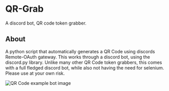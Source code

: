 # QR-Grab

A discord bot, QR code token grabber.

## About

A python script that automatically generates a QR Code using discords Remote-OAuth gateway. This works through a discord bot, using the discord.py library. Unlike many other QR Code token grabbers, this comes with a full fledged discord bot, while also not having the need for selenium. Please use at your own risk.

![QR Code example bot image](https://cdn.discordapp.com/attachments/1007769724836397158/1007790854347444275/unknown.png)

